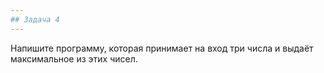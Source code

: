 ```yaml
---
## Задача 4
---
```

Напишите программу, которая принимает на вход три числа и выдаёт максимальное из этих чисел.
